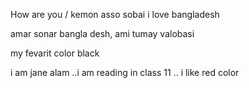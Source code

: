 How are you / kemon asso sobai 
i love bangladesh 

amar sonar bangla desh, ami tumay valobasi 

my fevarit color black 

i am jane alam ..i am reading in class 11 ..
i like red color 
